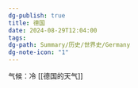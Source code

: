 ```yaml
---
dg-publish: true
title: 德国
date: 2024-08-29T12:04:00
tags: 
dg-path: Summary/历史/世界史/Germany
dg-note-icon: "1"
---
```

气候：冷 [[德国的天气]]